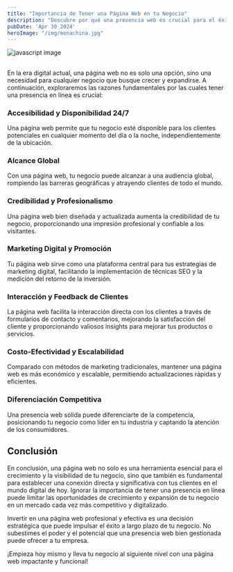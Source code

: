 ```yaml
---
title: "Importancia de Tener una Página Web en tu Negocio"
description: "Descubre por qué una presencia web es crucial para el éxito de tu negocio."
pubDate: 'Apr 30 2024'
heroImage: "/img/monachina.jpg"
---
```


![javascript image](/img/monachina.jpg)

##

En la era digital actual, una página web no es solo una opción, sino una necesidad para cualquier negocio que busque crecer y expandirse. A continuación, exploraremos las razones fundamentales por las cuales tener una presencia en línea es crucial:

### Accesibilidad y Disponibilidad 24/7

Una página web permite que tu negocio esté disponible para los clientes potenciales en cualquier momento del día o la noche, independientemente de la ubicación.

### Alcance Global

Con una página web, tu negocio puede alcanzar a una audiencia global, rompiendo las barreras geográficas y atrayendo clientes de todo el mundo.

### Credibilidad y Profesionalismo

Una página web bien diseñada y actualizada aumenta la credibilidad de tu negocio, proporcionando una impresión profesional y confiable a los visitantes.

### Marketing Digital y Promoción

Tu página web sirve como una plataforma central para tus estrategias de marketing digital, facilitando la implementación de técnicas SEO y la medición del retorno de la inversión.

### Interacción y Feedback de Clientes

La página web facilita la interacción directa con los clientes a través de formularios de contacto y comentarios, mejorando la satisfacción del cliente y proporcionando valiosos insights para mejorar tus productos o servicios.

### Costo-Efectividad y Escalabilidad

Comparado con métodos de marketing tradicionales, mantener una página web es más económico y escalable, permitiendo actualizaciones rápidas y eficientes.

### Diferenciación Competitiva

Una presencia web sólida puede diferenciarte de la competencia, posicionando tu negocio como líder en tu industria y captando la atención de los consumidores.

## Conclusión

En conclusión, una página web no solo es una herramienta esencial para el crecimiento y la visibilidad de tu negocio, sino que también es fundamental para establecer una conexión directa y significativa con tus clientes en el mundo digital de hoy. Ignorar la importancia de tener una presencia en línea puede limitar las oportunidades de crecimiento y expansión de tu negocio en un mercado cada vez más competitivo y digitalizado.

Invertir en una página web profesional y efectiva es una decisión estratégica que puede impulsar el éxito a largo plazo de tu negocio. No subestimes el poder y el potencial que una presencia web bien gestionada puede ofrecer a tu empresa.

¡Empieza hoy mismo y lleva tu negocio al siguiente nivel con una página web impactante y funcional!
